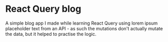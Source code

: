 # React Query blog

A simple blog app I made while learning React Query using lorem ipsum placeholder text from an API - as such the mutations don't actually mutate the data, but it helped to practise the logic.